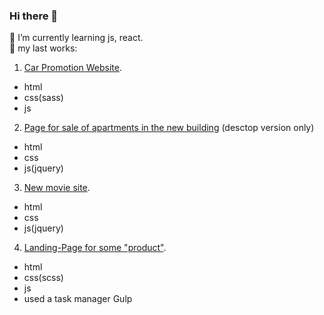 ### Hi there 👋
🌱 I’m currently learning js, react. <br>
🔭 my last works: <br>
1) <a href="https://maksym-havrylov.github.io/car_promotion/">Car Promotion Website</a>.<br>
- html
- css(sass)
- js
2) <a href="https://maksym-havrylov.github.io/melody/">Page for sale of apartments in the new building</a> (desctop version only)<br>
- html
- css
- js(jquery)
3) <a href="https://maksym-havrylov.github.io/film/">New movie site</a>.<br>
- html
- css
- js(jquery)
4) <a href="https://maksym-havrylov.github.io/prodoct/">Landing-Page for some "product"</a>.<br>
- html
- css(scss)
- js
- used a task manager Gulp
<!--
**Maksym-Havrylov/Maksym-Havrylov** is a ✨ _special_ ✨ repository because its `README.md` (this file) appears on your GitHub profile.

Here are some ideas to get you started:

- 🔭 I’m currently working on ...

- 👯 I’m looking to collaborate on ...
- 🤔 I’m looking for help with ...
- ⚡ Fun fact: nothing funny :D <br>
- 📫 How to reach me: ...
- 😄 Pronouns: ...
- 💬 Ask <a href="https://www.facebook.com/maksym.v.havrylov/">me</a> about evrything<br>

-->
